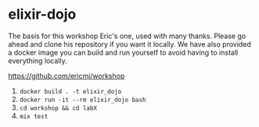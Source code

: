 # elixir-dojo

The basis for this workshop Eric's one, used with many thanks. Please go ahead and clone his repository if you want it locally. We have also provided a docker image you can build and run yourself to avoid having to install everything locally.

https://github.com/ericmj/workshop

1. `docker build . -t elixir_dojo`
2. `docker run -it --rm elixir_dojo bash`
3. `cd workshop && cd labX`
4. `mix test`
